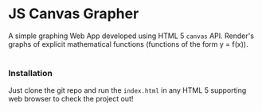 <h1>JS Canvas Grapher</h1>
A simple graphing Web App developed using HTML 5 <code>canvas</code> API. Render's graphs of explicit mathematical functions (functions of the form y = f(x)). 
<br>
<br>
<h3>Installation</h3>
Just clone the git repo and run the <code>index.html</code> in any HTML 5 supporting web browser to check the project out!
